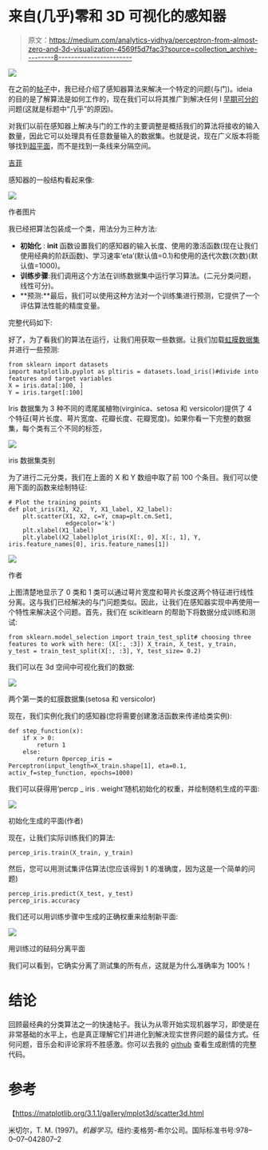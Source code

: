 # 来自(几乎)零和 3D 可视化的感知器

> 原文：<https://medium.com/analytics-vidhya/perceptron-from-almost-zero-and-3d-visualization-4569f5d7fac3?source=collection_archive---------8----------------------->

![](img/f43554f61b652786f3b2e76f9a789f3d.png)

在之前的[帖子](/analytics-vidhya/implementing-perceptron-learning-algorithm-to-solve-and-in-python-903516300b2f)中，我已经介绍了感知器算法来解决一个特定的问题(与门)。ideia 的目的是了解算法是如何工作的，现在我们可以将其推广到解决任何 l [早期可分的](https://en.wikipedia.org/wiki/Linear_separability#:~:text=In%20Euclidean%20geometry%2C%20linear%20separability,points%20as%20being%20colored%20red.)问题(这就是标题中“几乎”的原因)。

对我们以前在感知器上解决与门的工作的主要调整是概括我们的算法将接收的输入数量，因此它可以处理具有任意数量输入的数据集。也就是说，现在广义版本将能够找到[超平面](https://en.wikipedia.org/wiki/Hyperplane#:~:text=In%20geometry%2C%20a%20hyperplane%20is,are%20the%201%2Ddimensional%20lines.)，而不是找到一条线来分隔空间。

[吉菲](https://media.giphy.com/media/3o7qE1Thg4KxFpMGSk/giphy.gif)

感知器的一般结构看起来像:

![](img/83009907791e9f1c9a632c537b380b45.png)

作者图片

我已经把算法包装成一个类，用法分为三种方法:

*   **初始化** : __init__ 函数设置我们的感知器的输入长度、使用的激活函数(现在让我们使用经典的阶跃函数)、学习速率‘eta’(默认值=0.1)和使用的迭代次数(次数)(默认值=1000)。
*   **训练步骤**:我们调用这个方法在训练数据集中运行学习算法。(二元分类问题，线性可分)。
*   **预测:**最后，我们可以使用这种方法对一个训练集进行预测，它提供了一个评估算法性能的精度变量。

完整代码如下:

好了，为了看我们的算法在运行，让我们用获取一些数据。让我们加载[虹膜数据集](https://archive.ics.uci.edu/ml/datasets/iris)并进行一些预测:

```
from sklearn import datasets
import matplotlib.pyplot as pltiris = datasets.load_iris()#divide into features and target variables
X = iris.data[:100, ]
Y = iris.target[:100]
```

Iris 数据集为 3 种不同的鸢尾属植物(virginica、setosa 和 versicolor)提供了 4 个特征(萼片长度、萼片宽度、花瓣长度、花瓣宽度)。如果你看一下完整的数据集，每个类有三个不同的标签，

![](img/0ded33bd2daa2f30ebd76a30603c6c0b.png)

iris 数据集类别

为了进行二元分类，我们在上面的 X 和 Y 数组中取了前 100 个条目。我们可以使用下面的函数来绘制特征:

```
# Plot the training points
def plot_iris(X1, X2,  Y, X1_label, X2_label):
    plt.scatter(X1, X2, c=Y, cmap=plt.cm.Set1,
                edgecolor='k')
    plt.xlabel(X1_label)
    plt.ylabel(X2_label)plot_iris(X[:, 0], X[:, 1], Y, iris.feature_names[0], iris.feature_names[1])
```

![](img/4f1ef8514bf857317df2f99c5c9180cf.png)

作者

上图清楚地显示了 0 类和 1 类可以通过萼片宽度和萼片长度这两个特征进行线性分离。这与我们已经解决的与门问题类似。因此，让我们在感知器实现中再使用一个特性来解决这个问题。首先，我们在 scikitlearn 的帮助下将数据分成训练和测试:

```
from sklearn.model_selection import train_test_split# choosing three features to work with here: (X[:, :3]) X_train, X_test, y_train, y_test = train_test_split(X[:, :3], Y, test_size= 0.2)
```

我们可以在 3d 空间中可视化我们的数据:

![](img/65b46ebc3ba4cec421cf41e11ce06a2e.png)

两个第一类的虹膜数据集(setosa 和 versicolor)

现在，我们实例化我们的感知器(您将需要创建激活函数来传递给类实例):

```
def step_function(x):
    if x > 0:
        return 1
    else:
        return 0percep_iris = Perceptron(input_length=X_train.shape[1], eta=0.1, activ_f=step_function, epochs=1000)
```

我们可以获得用‘percp _ iris . weight’随机初始化的权重，并绘制随机生成的平面:

![](img/f43554f61b652786f3b2e76f9a789f3d.png)

初始化生成的平面(作者)

现在，让我们实际训练我们的算法:

```
percep_iris.train(X_train, y_train)
```

然后，您可以用测试集评估算法(您应该得到 1 的准确度，因为这是一个简单的问题)

```
percep_iris.predict(X_test, y_test)
percep_iris.accuracy
```

我们还可以用训练步骤中生成的正确权重来绘制新平面:

![](img/5d4d0934b402191808f994a4243c7da3.png)

用训练过的砝码分离平面

我们可以看到，它确实分离了测试集的所有点，这就是为什么准确率为 100%！

# **结论**

回顾最经典的分类算法之一的快速帖子。我认为从零开始实现机器学习，即使是在非常基础的水平上，也是真正理解它们并进化到解决现实世界问题的最佳方式。任何问题，音乐会和评论家将不胜感激。你可以去我的 [github](https://github.com/netofigueira/algorithms-sharing/blob/main/PerceptronClass.ipynb) 查看生成剧情的完整代码。

# 参考

【https://matplotlib.org/3.1.1/gallery/mplot3d/scatter3d.html 

米切尔，T. M. (1997)。*机器学习*。纽约:麦格劳-希尔公司。国际标准书号:978–0–07–042807–2